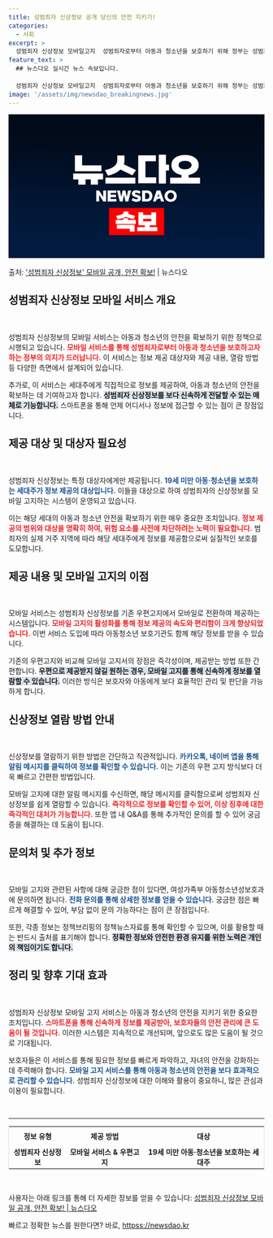 ```yaml
---
title: 성범죄자 신상정보 공개 당신의 안전 지키기!
categories:
  - 사회
excerpt: >
  성범죄자 신상정보 모바일고지  성범죄자로부터 아동과 청소년을 보호하기 위해 정부는 성범죄자 신상정보를 모바일…
feature_text: >
  ## 뉴스다오 실시간 뉴스 속보입니다.

  성범죄자 신상정보 모바일고지  성범죄자로부터 아동과 청소년을 보호하기 위해 정부는 성범죄자 신상정보를 모바일…
image: '/assets/img/newsdao_breakingnews.jpg'
---
```


![뉴스다오 속보](/assets/img/newsdao_breakingnews.jpg)

<p>출처: <a href="httpss://newsdao.kr/4943" rel="dofollow">'성범죄자 신상정보' 모바일 공개, 안전 확보!</a> | 뉴스다오</p>

<h2 data-ke-size="size26">성범죄자 신상정보 모바일 서비스 개요</h2>

<p data-ke-size="size16">&nbsp;</p>

성범죄자 신상정보의 모바일 서비스는 아동과 청소년의 안전을 확보하기 위한 정책으로 시행되고 있습니다. <b><span style="color: #ee2323;">모바일 서비스를 통해 성범죄자로부터 아동과 청소년을 보호하고자 하는 정부의 의지가 드러납니다.</span></b> 이 서비스는 정보 제공 대상자와 제공 내용, 열람 방법 등 다양한 측면에서 설계되어 있습니다. 

추가로, 이 서비스는 세대주에게 직접적으로 정보를 제공하여, 아동과 청소년의 안전을 확보하는 데 기여하고자 합니다. <b><span style="background-color: #21538527;">성범죄자 신상정보를 보다 신속하게 전달할 수 있는 매체로 기능합니다.</span></b> 스마트폰을 통해 언제 어디서나 정보에 접근할 수 있는 점이 큰 장점입니다.

<h2 data-ke-size="size26">제공 대상 및 대상자 필요성</h2>

<p data-ke-size="size16">&nbsp;</p>

성범죄자 신상정보는 특정 대상자에게만 제공됩니다. <b><span style="color: #1a5490;">19세 미만 아동·청소년을 보호하는 세대주가 정보 제공의 대상입니다.</span></b> 이들을 대상으로 하여 성범죄자의 신상정보를 모바일 고지하는 시스템이 운영되고 있습니다. 

이는 해당 세대의 아동과 청소년 안전을 확보하기 위한 매우 중요한 조치입니다. <b><span style="color: #ee2323;">정보 제공의 범위와 대상을 명확히 하여, 위험 요소를 사전에 차단하려는 노력이 필요합니다.</span></b> 범죄자의 실제 거주 지역에 따라 해당 세대주에게 정보를 제공함으로써 실질적인 보호를 도모합니다.

<h2 data-ke-size="size26">제공 내용 및 모바일 고지의 이점</h2>

<p data-ke-size="size16">&nbsp;</p>

모바일 서비스는 성범죄자 신상정보를 기존 우편고지에서 모바일로 전환하여 제공하는 시스템입니다. <b><span style="color: #ee2323;">모바일 고지의 활성화를 통해 정보 제공의 속도와 편리함이 크게 향상되었습니다.</span></b> 이번 서비스 도입에 따라 아동청소년 보호기관도 함께 해당 정보를 받을 수 있습니다.

기존의 우편고지와 비교해 모바일 고지서의 장점은 즉각성이며, 제공받는 방법 또한 간편합니다. <b><span style="background-color: #21538527;">우편으로 제공받지 않길 원하는 경우, 모바일 고지를 통해 신속하게 정보를 열람할 수 있습니다.</span></b> 이러한 방식은 보호자와 아동에게 보다 효율적인 관리 및 판단을 가능하게 합니다.

<h2 data-ke-size="size26">신상정보 열람 방법 안내</h2>

<p data-ke-size="size16">&nbsp;</p>

신상정보를 열람하기 위한 방법은 간단하고 직관적입니다. <b><span style="color: #1a5490;">카카오톡, 네이버 앱을 통해 알림 메시지를 클릭하여 정보를 확인할 수 있습니다.</span></b> 이는 기존의 우편 고지 방식보다 더욱 빠르고 간편한 방법입니다.

모바일 고지에 대한 알림 메시지를 수신하면, 해당 메시지를 클릭함으로써 성범죄자 신상정보를 쉽게 열람할 수 있습니다. <b><span style="color: #ee2323;">즉각적으로 정보를 확인할 수 있어, 이상 징후에 대한 즉각적인 대처가 가능합니다.</span></b> 또한 앱 내 Q&A를 통해 추가적인 문의를 할 수 있어 궁금증을 해결하는 데 도움이 됩니다.

<h2 data-ke-size="size26">문의처 및 추가 정보</h2>

<p data-ke-size="size16">&nbsp;</p>

모바일 고지와 관련된 사항에 대해 궁금한 점이 있다면, 여성가족부 아동청소년성보호과에 문의하면 됩니다. <b><span style="color: #1a5490;">전화 문의를 통해 상세한 정보를 얻을 수 있습니다.</span></b> 궁금한 점은 빠르게 해결할 수 있어, 부담 없이 문의 가능하다는 점이 큰 장점입니다.

또한, 각종 정보는 정책브리핑의 정책뉴스자료를 통해 확인할 수 있으며, 이를 활용할 때는 반드시 출처를 표기해야 합니다. <b><span style="background-color: #21538527;">정확한 정보와 안전한 환경 유지를 위한 노력은 개인의 책임이기도 합니다.</span></b>

<h2 data-ke-size="size26">정리 및 향후 기대 효과</h2>

<p data-ke-size="size16">&nbsp;</p>

성범죄자 신상정보 모바일 고지 서비스는 아동과 청소년의 안전을 지키기 위한 중요한 조치입니다. <b><span style="color: #ee2323;">스마트폰을 통해 신속하게 정보를 제공받아, 보호자들의 안전 관리에 큰 도움이 될 것입니다.</span></b> 이러한 시스템은 지속적으로 개선되며, 앞으로도 많은 도움이 될 것으로 기대됩니다. 

보호자들은 이 서비스를 통해 필요한 정보를 빠르게 파악하고, 자녀의 안전을 강화하는 데 주력해야 합니다. <b><span style="color: #1a5490;">모바일 고지 서비스를 통해 아동과 청소년의 안전을 보다 효과적으로 관리할 수 있습니다.</span></b> 성범죄자 신상정보에 대한 이해와 활용이 중요하니, 많은 관심과 이용이 필요합니다.

<p data-ke-size="size16">&nbsp;</p>

<hr>

<table style="width: 100%; border: 1px solid #dddddd;">
  <tr>
    <th style="text-align: center; height: 30px;"><b>정보 유형</b></th>
    <th style="text-align: center; height: 30px;"><b>제공 방법</b></th>
    <th style="text-align: center; height: 30px;"><b>대상</b></th>
  </tr>
  <tr>
    <td style="text-align: center; height: 17px;"><b>성범죄자 신상정보</b></td>
    <td style="text-align: center; height: 17px;"><b>모바일 서비스 & 우편고지</b></td>
    <td style="text-align: center; height: 17px;"><b>19세 미만 아동·청소년을 보호하는 세대주</b></td>
  </tr>
</table> 

<p data-ke-size="size16">&nbsp;</p>
  
사용자는 아래 링크를 통해 더 자세한 정보를 얻을 수 있습니다: [성범죄자 신상정보 모바일 공개, 안전 확보! | 뉴스다오](httpss://newsdao.kr/4943) 

빠르고 정확한 뉴스를 원한다면? 바로, <a href="httpss://newsdao.kr" rel="dofollow">httpss://newsdao.kr</a>


